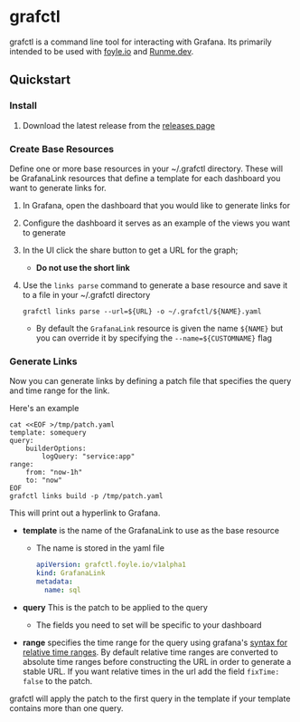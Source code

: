 # grafctl

grafctl is a command line tool for interacting with Grafana. Its primarily intended to be used with
[foyle.io](http://foyle.io) and [Runme.dev](http://runme.dev).


## Quickstart

### Install

1. Download the latest release from the [releases page](https://github.com/jlewi/grafctl/releases)

### Create Base Resources

Define one or more base resources in your ~/.grafctl directory. These will be GrafanaLink resources that 
define a template for each dashboard you want to generate links for.

1. In Grafana, open the dashboard that you would like to generate links for
1. Configure the dashboard it serves as an example of the views you want to generate
1. In the UI click the share button to get a URL for the graph;
   * **Do not use the short link**
1. Use the `links parse` command to generate a base resource and save it to a file in your ~/.grafctl directory

   ```
   grafctl links parse --url=${URL} -o ~/.grafctl/${NAME}.yaml
   ```
      
   * By default the `GrafanaLink` resource is given the name `${NAME}` but you can override it 
     by specifying the `--name=${CUSTOMNAME}` flag

### Generate Links

Now you can generate links by defining a patch file that specifies the query and time range for the link. 

Here's an example 

```
cat <<EOF >/tmp/patch.yaml
template: somequery
query:
    builderOptions:
        logQuery: "service:app"
range: 
    from: "now-1h"
    to: "now"
EOF
grafctl links build -p /tmp/patch.yaml
```

This will print out a hyperlink to Grafana.

* **template** is the name of the GrafanaLink to use as the base resource
  * The name is stored in the yaml file
    ```yaml
    apiVersion: grafctl.foyle.io/v1alpha1
    kind: GrafanaLink
    metadata:
      name: sql
    ```
    
* **query** This is the patch to be applied to the query
   * The fields you need to set will be specific to your dashboard
* **range** specifies the time range for the query using grafana's
[syntax for relative time ranges](https://grafana.com/docs/grafana/latest/dashboards/use-dashboards/#time-units-and-relative-ranges).
By default relative time ranges are converted to absolute time ranges before constructing the URL in order to
generate a stable URL. If you want relative times in the url add the field `fixTime: false` to the patch.

grafctl will apply the patch to the first query in the template if your template contains more than one query.


